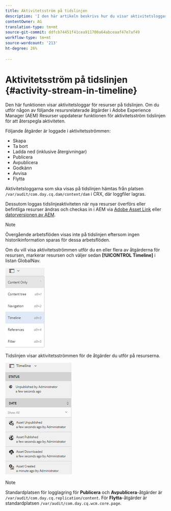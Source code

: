 ```yaml
---
title: Aktivitetsström på tidslinjen
description: 'I den här artikeln beskrivs hur du visar aktivitetsloggar för resurser på tidslinjen. '
contentOwner: AG
translation-type: tm+mt
source-git-commit: ddfcb74451f41cea911700a64abceaaf47e7af49
workflow-type: tm+mt
source-wordcount: '213'
ht-degree: 26%

---
```



# Aktivitetsström på tidslinjen {#activity-stream-in-timeline}

Den här funktionen visar aktivitetsloggar för resurser på tidslinjen. Om du utför någon av följande resursrelaterade åtgärder i Adobe Experience Manager (AEM) Resurser uppdaterar funktionen för aktivitetsström tidslinjen för att återspegla aktiviteten.

Följande åtgärder är loggade i aktivitetsströmmen:

* Skapa
* Ta bort
* Ladda ned (inklusive återgivningar)
* Publicera
* Avpublicera
* Godkänn
* Avvisa
* Flytta

Aktivitetsloggarna som ska visas på tidslinjen hämtas från platsen `/var/audit/com.day.cq.dam/content/dam` i CRX, där loggfiler lagras.

Dessutom loggas tidslinjeaktiviteten när nya resurser överförs eller befintliga resurser ändras och checkas in i AEM via [Adobe Asset Link](https://helpx.adobe.com/se/enterprise/using/manage-assets-using-adobe-asset-link.html) eller [datorversionen av AEM](https://experienceleague.adobe.com/docs/experience-manager-desktop-app/using/introduction.html).

>[!NOTE]
>
>Övergående arbetsflöden visas inte på tidslinjen eftersom ingen historikinformation sparas för dessa arbetsflöden.

Om du vill visa aktivitetsströmmen utför du en eller flera av åtgärderna för resursen, markerar resursen och väljer sedan **[!UICONTROL Timeline]** i listan GlobalNav.

![tidslinje-3](assets/timeline-3.png)

Tidslinjen visar aktivitetsströmmen för de åtgärder du utför på resurserna.

![activity_stream](assets/activity_stream.png)

>[!NOTE]
>
>Standardplatsen för logglagring för **Publicera** och **Avpublicera**-åtgärder är `/var/audit/com.day.cq.replication/content`. För **Flytta**-åtgärder är standardplatsen `/var/audit/com.day.cq.wcm.core.page`.
